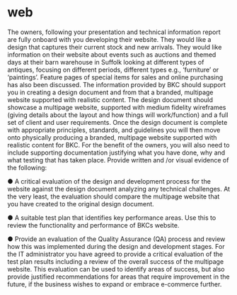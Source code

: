 # web
The owners, following your presentation and technical information report are fully onboard with you developing their website. They would like a design that captures their current stock and new arrivals. They would like information on their website about events such as auctions and themed days at their barn warehouse in Suffolk looking at different types of antiques, focusing on different periods, different types e.g., ‘furniture’ or ‘paintings’. Feature pages of special items for sales and online purchasing has also been discussed.
The information provided by BKC should support you in creating a design document and from that a branded, multipage website supported with realistic content.
The design document should showcase a multipage website, supported with medium fidelity wireframes (giving details about the layout and how things will work/function) and a full set of client and user requirements. Once the design document is complete with appropriate principles, standards, and guidelines you will then move onto physically producing a branded, multipage website supported with realistic content for BKC.
For the benefit of the owners, you will also need to include supporting documentation justifying what you have done, why and what testing that has taken place.
Provide written and /or visual evidence of the following:

● A critical evaluation of the design and development process for the website against the
design document analyzing any technical challenges. At the very least, the evaluation
should compare the multipage website that you have created to the original design document.

● A suitable test plan that identifies key performance areas. Use this to review the
functionality and performance of BKCs website.

● Provide an evaluation of the Quality Assurance (QA) process and review how this was
implemented during the design and development stages.
For the IT administrator you have agreed to provide a critical evaluation of the test plan 
results including a review of the overall success of the multipage website. This evaluation 
can be used to identify areas of success, but also provide justified recommendations for 
areas that require improvement in the future, if the business wishes to expand or embrace e-commerce further.
